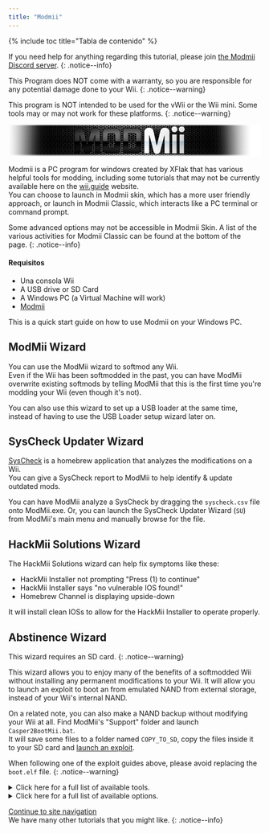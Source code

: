 ```yaml
---
title: "Modmii"
---
```


{% include toc title="Tabla de contenido" %}

If you need help for anything regarding this tutorial, please join [the Modmii Discord server](https://discord.gg/cMnBRACQwQ).
{: .notice--info}

This Program does NOT come with a warranty, so you are responsible for any potential damage done to your Wii.
{: .notice--warning}

This program is NOT intended to be used for the vWii or the Wii mini. Some tools may or may not work for these platforms.
{: .notice--warning}

![Modmii](/images/Modmii/modmii.png)

Modmii is a PC program for windows created by XFlak that has various helpful tools for modding, including some tutorials that may not be currently available here on the [wii.guide](site-navigation) website. <br> You can choose to launch in Modmii skin, which has a more user friendly approach, or launch in Modmii Classic, which interacts like a PC terminal or command prompt.

Some advanced options may not be accessible in Modmii Skin. A list of the various activities for Modmii Classic can be found at the bottom of the page.
{: .notice--info}

#### Requisitos

* Una consola Wii
* A USB drive or SD Card
* A Windows PC (a Virtual Machine will work)
* [Modmii](https://modmii.github.io/)

This is a quick start guide on how to use Modmii on your Windows PC.

## ModMii Wizard

You can use the ModMii wizard to softmod any Wii. <br> Even if the Wii has been softmodded in the past, you can have ModMii overwrite existing softmods by telling ModMii that this is the first time you're modding your Wii (even though it's not).

You can also use this wizard to set up a USB loader at the same time, instead of having to use the USB Loader setup wizard later on.

## SysCheck Updater Wizard

[SysCheck](syscheck) is a homebrew application that analyzes the modifications on a Wii. <br> You can give a SysCheck report to ModMii to help identify & update outdated mods.

You can have ModMii analyze a SysCheck by dragging the `syscheck.csv` file onto ModMii.exe. Or, you can launch the SysCheck Updater Wizard (`SU`) from ModMii's main menu and manually browse for the file.

## HackMii Solutions Wizard

The HackMii Solutions wizard can help fix symptoms like these:
  - HackMii Installer not prompting "Press (1) to continue"
  - HackMii Installer says "no vulnerable IOS found!"
  - Homebrew Channel is displaying upside-down

It will install clean IOSs to allow for the HackMii Installer to operate properly.

## Abstinence Wizard

This wizard requires an SD card.
{: .notice--warning}

This wizard allows you to enjoy many of the benefits of a softmodded Wii without installing any permanent modifications to your Wii. It will allow you to launch an exploit to boot an from emulated NAND from external storage, instead of your Wii's internal NAND.

On a related note, you can also make a NAND backup without modifying your Wii at all. Find ModMii's "Support" folder and launch `Casper2BootMii.bat`. <br> It will save some files to a folder named `COPY_TO_SD`, copy the files inside it to your SD card and [launch an exploit](get-started).

When following one of the exploit guides above, please avoid replacing the `boot.elf` file.
{: .notice--warning}


<details id="Modmii-Tools" class="notice--info" markdown="1">
<summary><a>Click here for a full list of available tools.</a></summary>

| Tool                                                                        | Descripción                                                                                                                                                                                                                                |
| --------------------------------------------------------------------------- | ------------------------------------------------------------------------------------------------------------------------------------------------------------------------------------------------------------------------------------------ |
| W = ModMii Wizard <-- Start Here to Mod Your Wii!                           | This option can be used to mod your Wii for the first time or re-mod a Wii that has been previously modded.                                                                                                                                |
| SU = SysCheck Updater Wizard (update only your outdated softmods)           | This option is useful for people who have old modifications installed to their wii such as DarkCorp/Ciosspaghetti that can potetially cause problems for the latest homebrew custom firmware.                                              |
| U = USB-Loader Setup Wizard                                                 | This option will help you properly set up your USB loader to be able to load your disk backups from an SD or USB hard drive.                                                                                                               |
| H = HackMii Solutions Wizard (Upside-Down HBC\No Vulnerable IOS Fix)       | This option is useful for people who are having trouble getting the HackMii Installer to work, or if they just simply have an upside down homebrew channel, or if DarkCorp/Ciosspaghetti was installed and there was no homebrew channel.  |
| AW = Abstinence Wizard (Non-permanent Wii Hacks)                            | This option is useful for people who dont want to make any permanent modifications to their Wii but still want to have some of the benefits that homebrew can offer.                                                                       |
| RC = Region Change Wizard                                                   | This option can be used to change the region of your Wii without bricking it (this is the best region changer tutorial available on the internet!).                                                                                        |
| S = SNEEK Installation, EmuNAND Builder\Modifier, Game Bulk Extractor      | This option will help you properly set up an EmuNAND (aka neek2o) onto your SD or USB. benefits for emunand include extra storage space for save games or channels. and the benefit of not making any permanent modifications to your Wii. |
| F = open a File or Folder with ModMii for many more functions!              | This option is an advanced tool especially helpful for developers.                                                                                                                                                                         |
| 1 = Download Page 1 (System Menus, IOSs, MIOSs, Channels, etc.)             | This option opens the first download page that includes most of the key parts for the system menu (downloaded from NUS).                                                                                                                   |
| 2 = Download Page 2 (Apps, USB-Loader Files, CheatCodes, etc.)              | This option opens the second download page that includes exploits and useful apps for your Wii including some PC programs.                                                                                                                 |
| 3 = Download Page 3 (System Menu Themes)                                    | This option opens the third download page that includes some system menu themes and items required to install system menu themes (base apps are downloaded from NUS).                                                                      |
| 4 = Download Page 4 (cIOSs and cMIOSs)                                      | This option opens the fourth download page that includes cIOSes and cMIOSes for use in USB loaders. It is recommended to just install the recommended cioses unless you plan to do some testing.                                           |
| A = Advanced Downloads and Forwarder DOL\ISO Builder                       | This option is an advanced tool used to better customize downloads or allow you to build a dol executable useful for fowarders (channels on the system menu to access Wii applications).                                                   |
| L = Load Download Queue                                                     | This option will download all of the required titles need for the Wii system menu (titles are downloaded from NUS)                                                                                                                         |
| C = Build Config Files for Bootmii, Wad Manager or Multi-Mod Manager        | This option will help you build configuration files required for certain applications.                                                                                                                                                     |
| FC = File Cleanup & App Updater: Update Apps and\or remove un-needed files | This option is useful for people who want to clean out their SD or USB of apps deemed outdated, useless, or otherwise depreciated.                                                                                                         |
| M = ModMii Skin Mode: use your mouse instead of your keyboard!              | This option will launch Modmii skin mode. Some advanced options may not be available in this view.                                                                                                                                         |

</details>

<details id="Modmii-Options" class="notice--info" markdown="1">
<summary><a>Click here for a full list of available options.</a></summary>

| Option                                                           | Descripción                                                                                                   |
| ---------------------------------------------------------------- | ------------------------------------------------------------------------------------------------------------- |
| D = Change Drive letter:                                         | Changes where your SD files are saved to.                                                                     |
| DU = Change Drive letter for USB:                                | Changes where your USB files are saved to.                                                                    |
| d2x = change d2x cIOS version built:                             | Changes the cios version Modmii downloads.                                                                    |
| H = Hermes cIOSs (202 & 222-224) will also be recommended        | Enables Hermes IOS to be recommended and downloaded in the syscheck updater (will be stubbed if disabled).    |
| CM = cMIOS included in recommended cIOSs                         | Enables cMIOS to be recommended and downloaded in the syscheck updater (will install stock MIOS if disabled). |
| E = Extra Brick Protection in ModMii Wizard Guides               | Enables Modmiis Extra Brick Protection IOSes to be recommended and used in the syscheck updater tool.         |
| U = Update IOSs. Wizard/SysCheck-Updater to update Active IOSs   | Updates Existing IOSes to the latest version available on NUS.                                                |
| AU = Auto-Updating downloads will skip update check if cached    | Will skip downloading the files if already in the queue.                                                      |
| FWD = Install USB-Loader Forwarder in ModMii Wizard Guides       | Will include the USB loader forwarder wad file in the USB loader wizard guides.                               |
| PC = PC Programs Save Location                                   | Changes the save location for the downloadable PC programs.                                                   |
| RS = Root Save: Save IOSs\MIOSs to Root instead of WAD Folder   | Saves IOSs\MIOSs to Root instead of WAD Folder.                                                              |
| 1 = Do not Keep 00000001 or NUS Folders for IOSs\MIOSs\SMs etc | Deletes the folder used for compiling the wad file and just gives you the wad file.                           |
| n2o = neek2o - build mod of s\uneek instead of original         | Uses a better modified version of neek2o in the EmuNAND builder.                                              |
| SSD = SNEEK and SNEEK+DI SD Access                               | Allows for SNEEK and SNEEK+DI access on the SD card.                                                          |
| F = Font.bin Colour for SNEEK/UNEEK                              | Changes the font color for neek2o.                                                                            |
| SV = SNEEK Verbose Output                                        | Displays extra information regarding EmuNAND.                                                                 |
| V = Verbose for ModMii Skin & nandBinCheck                       | Displays another window with extra information regarding a nand check.                                        |
| SO = Play sound at Finish                                        | Plays a fun jingle after a successful download.                                                               |
| A = Auto-Update ModMii at program start                          | Will automatically check for updates when Modmii is launched.                                                 |
| N = Check for New versions of ModMii right now                   | Will check online for a Modmii update.                                                                        |

</details>

[Continue to site navigation](site-navigation)<br> We have many other tutorials that you might like.
{: .notice--info}

